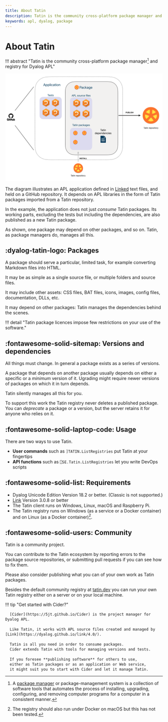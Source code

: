 ```yaml
---
title: About Tatin
description: Tatin is the community cross-platform package manager and registry for Dyalog APL
keywords: apl, dyalog, package
---
```

# About Tatin

!!! abstract "Tatin is the community cross-platform package manager[^wikipedia] and registry for Dyalog APL"

![Tatin overview](img/tatin-overview.png)

The diagram illustrates an APL application defined in [Linked](https://dyalog.github.io/link/4.0/) text files, and held on a GitHub repository.
It depends on APL libraries in the form of Tatin packages imported from a Tatin repository.

In the example, the application does not just *consume* Tatin packages.
Its working parts, excluding the tests but including the dependencies, 
are also published as a new Tatin package.

As shown, one package may depend on other packages, and so on.
Tatin, as package managers do, manages all this.


## :dyalog-tatin-logo: Packages

A package should serve a particular, limited task, for example converting Markdown files into HTML. 

It may be as simple as a single source file, or multiple folders and source files. 

It may include other assets:
CSS files, BAT files, icons, images, config files, documentation, DLLs, etc.

It may depend on other packages: Tatin manages the dependencies behind the scenes.

<!-- 
FIXME Detail: move elsewhere
??? warning "A file for each object"

	Tatin requires its source files to carry exactly one APL object each: a function, operator, array, class, interface, or a namespace.

	Dyalog APL supports multiple APL objects in a single text file; Tatin does not.
	Nor is it compatible with SALT, although the extension `.dyalog` is supported.
 -->

!!! detail "Tatin package licences impose few restrictions on your use of the software."


## :fontawesome-solid-sitemap: Versions and dependencies

All things must change. 
In general a package exists as a series of versions.

A package that depends on another package usually depends on either a specific or a *minimum* version of it.
Ugrading might require newer versions of packages on which it in turn depends.

Tatin silently manages all this for you.

To support this work the Tatin registry never deletes a published package.
You can *deprecate* a package or a version, but the server retains it for anyone who relies on it.


## :fontawesome-solid-laptop-code: Usage

There are two ways to use Tatin.

-   **User commands** such as `]TATIN.ListRegistries` put Tatin at your fingertips
-   **API functions** such as `⎕SE.Tatin.ListRegistries` let you write DevOps scripts 


## :fontawesome-solid-list: Requirements

* Dyalog Unicode Edition Version 18.2 or better. (Classic is not supported.)
* [Link](https://dyalog.github.io/link/4.0/) Version 3.0.8 or better
* The Tatin client runs on Windows, Linux, macOS and Raspberry Pi.
* The Tatin registry runs on Windows (as a service or a Docker container) and on Linux (as a Docker container)[^macserve].


## :fontawesome-solid-users: Community

Tatin is a community project.

You can contribute to the Tatin ecosystem by reporting errors to the package source repositories, or submitting pull requests if you can see how to fix them.

Please also consider publishing what you can of your own work as Tatin packages.

Besides the default community registry at [tatin.dev](https://tatin.dev) you can run your own Tatin registry either on a server or on your local machine.


!!! tip "Get started with Cider?"

      [Cider](https://5jt.github.io/Cider) is the project manager for Dyalog APL.

      Like Tatin, it works with APL source files created and managed by [Link](https://dyalog.github.io/link/4.0/). 

      Tatin is all you need in order to consume packages.
      Cider extends Tatin with tools for managing versions and tests.

      If you foresee **publishing software** for others to use, 
      either as Tatin packages or as an application or Web service, 
      it might suit you to start with Cider and let it manage Tatin.


[^wikipedia]: A [package manager](https://en.wikipedia.org/wiki/Package_manager) or package-management system is a collection of software tools that automates the process of installing, upgrading, configuring, and removing computer programs for a computer in a consistent manner.

[^macserve]: The registry should also run under Docker on macOS but this has not been tested.